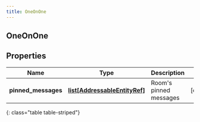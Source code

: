 ```yaml
---
title: OneOnOne
---
```

## OneOnOne

## Properties

|Name | Type | Description | Notes|
|------------ | ------------- | ------------- | -------------|
| **pinned_messages** | [**list[AddressableEntityRef]**](AddressableEntityRef.html) | Room&#39;s pinned messages | [optional] |
{: class="table table-striped"}


